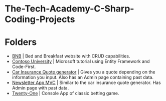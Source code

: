 # The-Tech-Academy-C-Sharp-Coding-Projects

Folders
=======
* [BNB](https://github.com/alexHampton/The-Tech-Academy-C-Sharp-Coding-Projects/tree/master/BNB) | Bed and Breakfast website with CRUD capabilities.
* [Contoso University](https://github.com/alexHampton/The-Tech-Academy-C-Sharp-Coding-Projects/tree/master/ContosoUniversity) | Microsoft tutorial using Entity Framework and Code-First.
* [Car Insurance Quote generator](https://github.com/alexHampton/The-Tech-Academy-C-Sharp-Coding-Projects/tree/master/CarInsuranceQuote) | Gives you a quote depending on the information you input. Also has an Admin page containing past data.
* [Newsletter App MVC](https://github.com/alexHampton/The-Tech-Academy-C-Sharp-Coding-Projects/tree/master/NewsletterAppMVC) | Similar to the car insurance quote generator. Has Admin page with past data.
* [Twenty-One](https://github.com/alexHampton/The-Tech-Academy-C-Sharp-Coding-Projects/tree/master/TwentyOne-ClassesAndObjects) | Console App of classic betting game.
